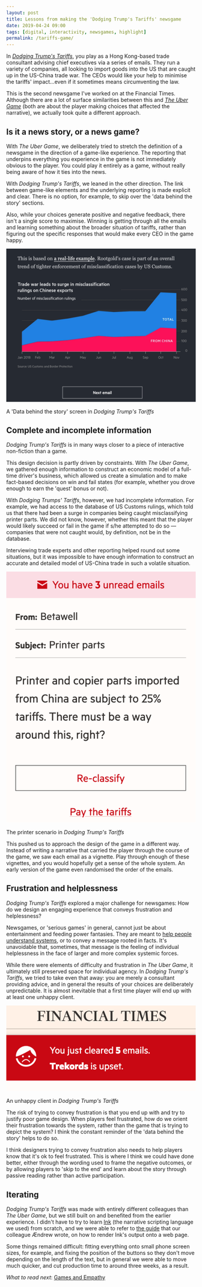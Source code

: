 ```yaml
---
layout: post
title: Lessons from making the 'Dodging Trump's Tariffs' newsgame
date: 2019-04-24 09:00
tags: [digital, interactivity, newsgames, highlight]
permalink: /tariffs-game/
---
```

In _[Dodging Trump's Tariffs](https://ig.ft.com/trump-china-tariffs/)_, you play as a Hong Kong-based trade consultant advising chief executives via a series of emails. They run a variety of companies, all looking to import goods into the US that are caught up in the US-China trade war. The CEOs would like your help to minimise the tariffs' impact&hellip;even if it sometimes means circumventing the law.

This is the second newsgame I've worked on at the Financial Times. Although there are a lot of surface similarities between this and _[The Uber Game](https://ig.ft.com/uber-game/)_ (both are about the player making choices that affected the narrative), we actually took quite a different approach.

## Is it a news story, or a news game?

With _The Uber Game_, we deliberately tried to stretch the definition of a newsgame in the direction of a game-like experience. The reporting that underpins everything you experience in the game is not immediately obvious to the player. You could play it entirely as a game, without really being aware of how it ties into the news.

With _Dodging Trump's Tariffs_, we leaned in the other direction. The link between game-like elements and the underlying reporting is made explicit and clear. There is no option, for example, to skip over the 'data behind the story' sections. 

Also, while your choices generate positive and negative feedback, there isn't a single score to maximise. Winning is getting through all the emails and learning something about the broader situation of tariffs, rather than figuring out the specific responses that would make every CEO in the game happy.

![](/images/data-behind.png)
<p class="caption">A 'Data behind the story' screen in <i>Dodging Trump's Tariffs</i></p>

## Complete and incomplete information

_Dodging Trump's Tariffs_ is in many ways closer to a piece of interactive non-fiction than a game. 

This design decision is partly driven by constraints. With _The Uber Game_, we gathered enough information to construct an economic model of a full-time driver's business, which allowed us create a simulation and to make fact-based decisions on win and fail states (for example, whether you drove enough to earn the 'quest' bonus or not).

With _Dodging Trumps' Tariffs_, however, we had incomplete information. For example, we had access to the database of US Customs rulings, which told us that there had been a surge in companies being caught misclassifying printer parts. We did not know, however, whether this meant that the player would likely succeed or fail in the game if s/he attempted to do so &mdash; companies that were not caught would, by definition, not be in the database.  

Interviewing trade experts and other reporting helped round out some situations, but it was impossible to have enough information to construct an accurate and detailed model of US-China trade in such a volatile situation.

![](/images/printers.png)
<p class="caption">The printer scenario in <i>Dodging Trump's Tariffs</i></p>

This pushed us to approach the design of the game in a different way. Instead of writing a narrative that carried the player through the course of the game, we saw each email as a vignette. Play through enough of these vignettes, and you would hopefully get a sense of the whole system. An early version of the game even randomised the order of the emails.    

## Frustration and helplessness

_Dodging Trump's Tariffs_ explored a major challenge for newsgames: How do we design an engaging experience that conveys frustration and helplessness? 

Newsgames, or 'serious games' in general, cannot just be about entertainment and feeding power fantasies. They are meant to [help people understand systems](https://www.blasttheory.co.uk/the-power-of-games-operation-black-antler/), or to convey a message rooted in facts. It's unavoidable that, sometimes, that message is the feeling of individual helplessness in the face of larger and more complex systemic forces.

While there were elements of difficulty and frustration in _The Uber Game_, it ultimately still preserved space for individual agency. In _Dodging Trump's Tariffs_, we tried to take even that away: you are merely a consultant providing advice, and in general the results of your choices are deliberately unpredictable. It is almost inevitable that a first time player will end up with at least one unhappy client.

![](/images/unhappy.png)
<p class="caption">An unhappy client in <i>Dodging Trump's Tariffs</i></p>

The risk of trying to convey frustration is that you end up with and try to justify poor game design. When players feel frustrated, how do we orient their frustration towards the system, rather than the game that is trying to depict the system? I think the constant reminder of the 'data behind the story' helps to do so. 

I think designers trying to convey frustration also needs to help players know that it's ok to feel frustrated. This is where I think we could have done better, either through the wording used to frame the negative outcomes, or by allowing players to 'skip to the end' and learn about the story through passive reading rather than active participation.

## Iterating 

_Dodging Trump's Tariffs_ was made with entirely different colleagues than _The Uber Game_, but we still built on and benefited from the earlier experience. I didn't have to try to learn [Ink](https://www.inklestudios.com/ink/) (the narrative scripting language we used) from scratch, and we were able to refer to [the guide]((https://medium.com/journocoders/create-a-news-game-with-ink-react-and-redux-part-i-scripting-in-inky-fba5f681601c)) that our colleague Ændrew wrote, on how to render Ink's output onto a web page.

Some things remained difficult: fitting everything onto small phone screen sizes, for example, and fixing the position of the buttons so they don't move depending on the length of the text, but in general we were able to move much quicker, and cut production time to around three weeks, as a result.

*What to read next*: [Games and Empathy](/newsgames/)